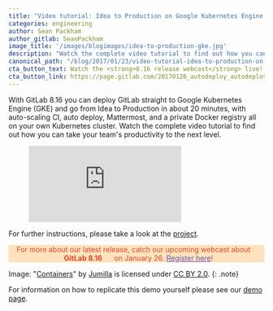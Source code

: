 ```yaml
---
title: "Video tutorial: Idea to Production on Google Kubernetes Engine (GKE)"
categories: engineering
author: Sean Packham
author_gitlab: SeanPackham
image_title: '/images/blogimages/idea-to-production-gke.jpg'
description: "Watch the complete video tutorial to find out how you can take your team's productivity to the next level."
canonical_path: "/blog/2017/01/23/video-tutorial-idea-to-production-on-google-container-engine-gke/"
cta_button_text: Watch the <strong>8.16 release webcast</strong> live!
cta_button_link: https://page.gitlab.com/20170126_autodeploy_autodeploywebterminal.html
---
```


With GitLab 8.16 you can deploy GitLab straight to Google Kubernetes Engine (GKE) and go from Idea to Production in about 20 minutes, with auto-scaling CI, auto deploy, Mattermost, and a private Docker registry all on your own Kubernetes cluster. Watch the complete video tutorial to find out how you can take your team's productivity to the next level.

<!--more-->

<figure class="video_container">
  <iframe src="https://www.youtube.com/embed/3A8mdJl_icM" frameborder="0" allowfullscreen="true"> </iframe>
</figure>

For further instructions, please take a look at the [project](https://gitlab.com/gitlab-org/kubernetes-gitlab-demo).

<p class="alert alert-orange" style="background-color: rgba(252,163,38,.3); border-color: rgba(252,163,38,.3); color: rgb(226,67,41) !important; text-align: center;">For more about our latest release, catch our upcoming webcast about &nbsp;&nbsp;<i class="fab fa-gitlab" style="color:rgb(107,79,187); font-size:.85em" aria-hidden="true"></i> &nbsp;&nbsp;<strong>GitLab 8.16</strong> &nbsp;&nbsp;<i class="fab fa-gitlab" style="color:rgb(107,79,187); font-size:.85em" aria-hidden="true"></i>
&nbsp;&nbsp;on January 26. <a style="color: rgb(107,79,187);" href="https://page.gitlab.com/20170126_autodeploy_autodeploywebterminal.html">Register here</a>!</p>

Image: "[Containers](https://www.flickr.com/photos/jumilla/14403331148/in/photolist-nWLQxE-an9FYm-6eVnJP-iYjsv-iEoK39-iYjss-82XJH-9at6Z7-iYjsr-bW3NeL-9gYg6a-njSrwT-eDjxt-6AMx91-o4RkR-6rJaN3-e7BQt-66fJRR-28rg3L-GjMFdK-8LXD1-fs2WCj-4LGK2-a3NYdi-2UrVHv-2UrYz4-2Us2tK-Eeqeo-o9rBXe-hD9cR2-nS6Sax-rF6SGG-dcGZAo-3EK4k-aoHuTF-2AzAVJ-boaQy8-u8Bei-diPqb8-f3ZCWg-61fNWq-QWgZH-fJYrjR-axYxm-shkJMv-85HX8j-fKfUKQ-5aGWYj-piD2pu-7YmaKY)" by [Jumilla](https://www.flickr.com/photos/jumilla/) is licensed under [CC BY 2.0](https://creativecommons.org/licenses/by/2.0/).
{: .note}

<p> For information on how to replicate this demo yourself please see our <a href="https://gitlab.highspot.com/spots/615dd7e3911d70c4887812a7">demo page</a>.</p>
